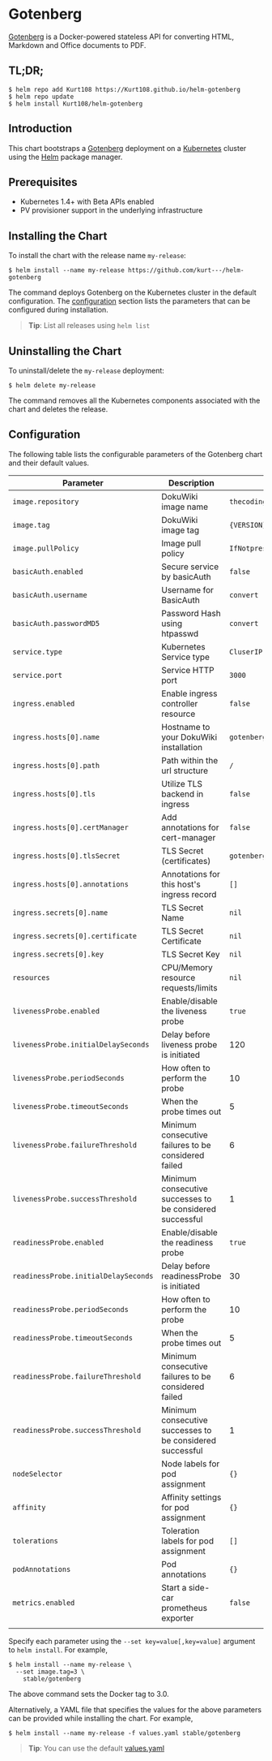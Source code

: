 # Gotenberg

[Gotenberg](https://thecodingmachine.github.io/gotenberg) is a Docker-powered stateless API for converting HTML, Markdown and Office documents to PDF.

## TL;DR;

```console
$ helm repo add Kurt108 https://Kurt108.github.io/helm-gotenberg
$ helm repo update
$ helm install Kurt108/helm-gotenberg
```

## Introduction

This chart bootstraps a [Gotenberg](https://thecodingmachine.github.io/gotenberg) deployment on a [Kubernetes](http://kubernetes.io) cluster using the [Helm](https://helm.sh) package manager.

## Prerequisites

- Kubernetes 1.4+ with Beta APIs enabled
- PV provisioner support in the underlying infrastructure

## Installing the Chart

To install the chart with the release name `my-release`:

```console
$ helm install --name my-release https://github.com/kurt---/helm-gotenberg
```

The command deploys Gotenberg on the Kubernetes cluster in the default configuration. The [configuration](#configuration) section lists the parameters that can be configured during installation.

> **Tip**: List all releases using `helm list`

## Uninstalling the Chart

To uninstall/delete the `my-release` deployment:

```console
$ helm delete my-release
```

The command removes all the Kubernetes components associated with the chart and deletes the release.

## Configuration

The following table lists the configurable parameters of the Gotenberg chart and their default values.

|              Parameter               |               Description                                  |                   Default                     |
|--------------------------------------|------------------------------------------------------------|-----------------------------------------------|
| `image.repository`                   | DokuWiki image name                                        | `thecodingmachine/gotenberg`                   |
| `image.tag`                          | DokuWiki image tag                                         | `{VERSION}`                                   |
| `image.pullPolicy`                   | Image pull policy                                          | `IfNotpresent`                                |   
| `basicAuth.enabled`                  | Secure service by basicAuth                                | `false`                                       |   
| `basicAuth.username`                 | Username for BasicAuth                                     | `convert`                                       | 
| `basicAuth.passwordMD5`              | Password Hash using htpasswd                               | `convert`                                       | 
| `service.type`                       | Kubernetes Service type                                    | `CluserIP`                                    |
| `service.port`                       | Service HTTP port                                          | `3000`                                        |
| `ingress.enabled`                    | Enable ingress controller resource                         | `false`                                       |
| `ingress.hosts[0].name`              | Hostname to your DokuWiki installation                     | `gotenberg.local`                             |
| `ingress.hosts[0].path`              | Path within the url structure                              | `/`                                           |
| `ingress.hosts[0].tls`               | Utilize TLS backend in ingress                             | `false`                                       |
| `ingress.hosts[0].certManager`       | Add annotations for cert-manager                           | `false`                                       |
| `ingress.hosts[0].tlsSecret`         | TLS Secret (certificates)                                  | `gotenberg.local-tls`                         |
| `ingress.hosts[0].annotations`       | Annotations for this host's ingress record                 | `[]`                                          |
| `ingress.secrets[0].name`            | TLS Secret Name                                            | `nil`                                         |
| `ingress.secrets[0].certificate`     | TLS Secret Certificate                                     | `nil`                                         |
| `ingress.secrets[0].key`             | TLS Secret Key                                             | `nil`                                         |
| `resources`                          | CPU/Memory resource requests/limits                        | `nil`                                         |
| `livenessProbe.enabled`              | Enable/disable the liveness probe                          | `true`                                        |
| `livenessProbe.initialDelaySeconds`  | Delay before liveness probe is initiated                   | 120                                           |
| `livenessProbe.periodSeconds`        | How often to perform the probe                             | 10                                            |
| `livenessProbe.timeoutSeconds`       | When the probe times out                                   | 5                                             |
| `livenessProbe.failureThreshold`     | Minimum consecutive failures to be considered failed       | 6                                             |
| `livenessProbe.successThreshold`     | Minimum consecutive successes to be considered successful  | 1                                             |
| `readinessProbe.enabled`             | Enable/disable the readiness probe                         | `true`                                        |
| `readinessProbe.initialDelaySeconds` | Delay before readinessProbe is initiated                   | 30                                            |
| `readinessProbe.periodSeconds   `    | How often to perform the probe                             | 10                                            |
| `readinessProbe.timeoutSeconds`      | When the probe times out                                   | 5                                             |
| `readinessProbe.failureThreshold`    | Minimum consecutive failures to be considered failed       | 6                                             |
| `readinessProbe.successThreshold`    | Minimum consecutive successes to be considered successful  | 1                                             |
| `nodeSelector`                       | Node labels for pod assignment                             | `{}`                                          |
| `affinity`                           | Affinity settings for pod assignment                       | `{}`                                          |
| `tolerations`                        | Toleration labels for pod assignment                       | `[]`                                          |
| `podAnnotations`                     | Pod annotations                                            | `{}`                                          |
| `metrics.enabled`                    | Start a side-car prometheus exporter                       | `false`                                       |
                               |



Specify each parameter using the `--set key=value[,key=value]` argument to `helm install`. For example,

```console
$ helm install --name my-release \
  --set image.tag=3 \
    stable/gotenberg
```

The above command sets the Docker tag to 3.0.

Alternatively, a YAML file that specifies the values for the above parameters can be provided while installing the chart. For example,

```console
$ helm install --name my-release -f values.yaml stable/gotenberg
```

> **Tip**: You can use the default [values.yaml](values.yaml)

